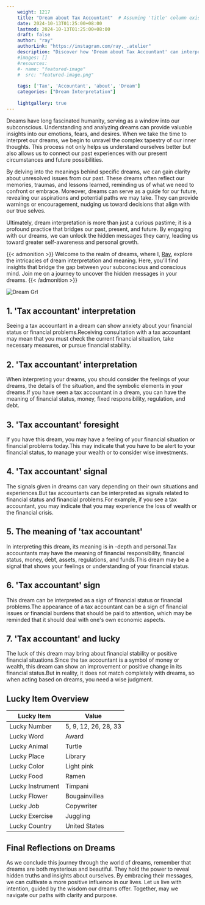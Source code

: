 ```yaml
---
    weight: 1217
    title: "Dream about Tax Accountant"  # Assuming 'title' column exists
    date: 2024-10-13T01:25:00+08:00
    lastmod: 2024-10-13T01:25:00+08:00
    draft: false
    author: "ray"
    authorLink: "https://instagram.com/ray._.atelier"
    description: "Discover how 'Dream about Tax Accountant' can interpret your future and uncover its significant meanings in your life."
    #images: []
    #resources:
    #- name: "featured-image"
    #  src: "featured-image.png"
    
    tags: ['Tax', 'Accountant', 'about', 'Dream']
    categories: ["Dream Interpretation"]
    
    lightgallery: true
---
```

    
Dreams have long fascinated humanity, serving as a window into our subconscious. Understanding and analyzing dreams can provide valuable insights into our emotions, fears, and desires. When we take the time to interpret our dreams, we begin to unravel the complex tapestry of our inner thoughts. This process not only helps us understand ourselves better but also allows us to connect our past experiences with our present circumstances and future possibilities.

By delving into the meanings behind specific dreams, we can gain clarity about unresolved issues from our past. These dreams often reflect our memories, traumas, and lessons learned, reminding us of what we need to confront or embrace. Moreover, dreams can serve as a guide for our future, revealing our aspirations and potential paths we may take. They can provide warnings or encouragement, nudging us toward decisions that align with our true selves.

Ultimately, dream interpretation is more than just a curious pastime; it is a profound practice that bridges our past, present, and future. By engaging with our dreams, we can unlock the hidden messages they carry, leading us toward greater self-awareness and personal growth.

{{< admonition >}}
Welcome to the realm of dreams, where I, [Ray](https://instagram.com/ray._.atelier), explore the intricacies of dream interpretation and meaning. Here, you’ll find insights that bridge the gap between your subconscious and conscious mind. Join me on a journey to uncover the hidden messages in your dreams.
{{< /admonition >}}

![Dream Grl](https://cdn.pixabay.com/photo/2017/11/02/03/35/gothic-2910057_1280.jpg "Dream Grl")

## 1. 'Tax accountant' interpretation
Seeing a tax accountant in a dream can show anxiety about your financial status or financial problems.Receiving consultation with a tax accountant may mean that you must check the current financial situation, take necessary measures, or pursue financial stability.

## 2. 'Tax accountant' interpretation
When interpreting your dreams, you should consider the feelings of your dreams, the details of the situation, and the symbolic elements in your dreams.If you have seen a tax accountant in a dream, you can have the meaning of financial status, money, fixed responsibility, regulation, and debt.

## 3. 'Tax accountant' foresight
If you have this dream, you may have a feeling of your financial situation or financial problems today.This may indicate that you have to be alert to your financial status, to manage your wealth or to consider wise investments.

## 4. 'Tax accountant' signal
The signals given in dreams can vary depending on their own situations and experiences.But tax accountants can be interpreted as signals related to financial status and financial problems.For example, if you see a tax accountant, you may indicate that you may experience the loss of wealth or the financial crisis.

## 5. The meaning of 'tax accountant'
In interpreting this dream, its meaning is in -depth and personal.Tax accountants may have the meaning of financial responsibility, financial status, money, debt, assets, regulations, and funds.This dream may be a signal that shows your feelings or understanding of your financial status.

## 6. 'Tax accountant' sign
This dream can be interpreted as a sign of financial status or financial problems.The appearance of a tax accountant can be a sign of financial issues or financial burdens that should be paid to attention, which may be reminded that it should deal with one's own economic aspects.

## 7. 'Tax accountant' and lucky
The luck of this dream may bring about financial stability or positive financial situations.Since the tax accountant is a symbol of money or wealth, this dream can show an improvement or positive change in its financial status.But in reality, it does not match completely with dreams, so when acting based on dreams, you need a wise judgment.

## Lucky Item Overview
| Lucky Item          | Value              |
|---------------|--------------------|
| Lucky Number        | 5, 9, 12, 26, 28, 33  |
| Lucky Word          | Award |
| Lucky Animal        | Turtle |
| Lucky Place         | Library     |
| Lucky Color         | Light pink     |
| Lucky Food          | Ramen      |
| Lucky Instrument    | Timpani |
| Lucky Flower        | Bougainvillea    |
| Lucky Job           | Copywriter       |
| Lucky Exercise      | Juggling  |
| Lucky Country       | United States    |


##  Final Reflections on Dreams

As we conclude this journey through the world of dreams, remember that dreams are both mysterious and beautiful. They hold the power to reveal hidden truths and insights about ourselves. By embracing their messages, we can cultivate a more positive influence in our lives. Let us live with intention, guided by the wisdom our dreams offer. Together, may we navigate our paths with clarity and purpose.
